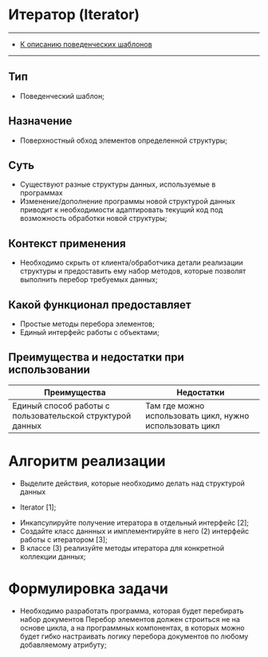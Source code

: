 # Итератор (Iterator)
****
* [К описанию поведенческих шаблонов](../README.md)
****
## Тип
* Поведенческий шаблон;
## Назначение
* Поверхностный обход элементов определенной структуры;
## Суть
* Существуют разные структуры данных, используемые в программах
* Изменение/дополнение программы новой структурой данных приводит 
к необходимости адаптировать текущий код под возможность 
обработки новой структуры;
## Контекст применения
* Необходимо скрыть от клиента/обработчика детали реализации 
структуры и предоставить ему набор методов, которые 
позволят выполнить перебор требуемых данных;
## Какой функционал предоставляет
* Простые методы перебора элементов;
* Единый интерфейс работы с объектами;
## Преимущества и недостатки при использовании
| Преимущества                                              | Недостатки                                               |
|-----------------------------------------------------------|----------------------------------------------------------|
| Единый способ работы с пользовательской структурой данных | Там где можно использовать цикл, нужно использовать цикл |

# Алгоритм реализации
* Выделите действия, которые необходимо делать над структурой данных
- Iterator [1];
* Инкапсулируйте получение итератора в отдельный интерфейс [2];
* Создайте класс даннных и имплементируйте в него 
(2) интерфейс работы с итератором [3];
* В классе (3) реализуйте методы итератора для конкретной 
коллекции данных;

# Формулировка задачи
* Необходимо разработать программа, 
которая будет перебирать набор документов
Перебор элементов должен строиться не 
на основе цикла, а на программных компонентах, 
в которых можно будет гибко настраивать логику 
перебора документов по любому добавляемому атрибуту;